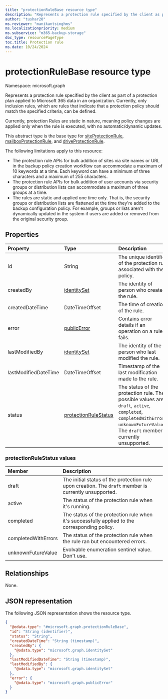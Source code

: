 ```yaml
---
title: "protectionRuleBase resource type"
description: "Represents a protection rule specified by the client as part of a protection plan applied to Microsoft 365 data in an organization."
author: "tushar20"
ms.reviewer: "manikantsinghms"
ms.localizationpriority: medium
ms.subservice: "m365-backup-storage"
doc_type: resourcePageType
toc.title: Protection rule
ms.date: 10/24/2024
---
```


# protectionRuleBase resource type

Namespace: microsoft.graph

Represents a protection rule specified by the client as part of a protection plan applied to Microsoft 365 data in an organization. Currently, only inclusion rules, which are rules that indicate that a protection policy should match the specified criteria, can be defined.

Currently, protection Rules are static in nature, meaning policy changes are applied only when the rule is executed, with no automatic/dynamic updates.

This abstract type is the base type for [siteProtectionRule](../resources/siteprotectionrule.md), [mailboxProtectionRule](../resources/mailboxprotectionrule.md), and [driveProtectionRule](../resources/driveprotectionrule.md).

The following limitations apply to this resource:

- The protection rule APIs for bulk addition of sites via site names or URL in the backup policy creation workflow can accommodate a maximum of 10 keywords at a time. Each keyword can have a minimum of three characters and a maximum of 255 characters.
- The protection rule APIs for bulk addition of user accounts via security groups or distribution lists can accommodate a maximum of three groups at a time.
- The rules are static and applied one time only. That is, the security groups or distribution lists are flattened at the time they're added to the backup configuration policy. For example, groups or lists aren't dynamically updated in the system if users are added or removed from the original security group.

## Properties

|Property|Type|Description|
|:---|:---|:---|
|id|String|The unique identifier of the protection rule associated with the policy.|
|createdBy|[identitySet](../resources/identityset.md)|The identity of person who created the rule.|
|createdDateTime|DateTimeOffset|The time of creation of the rule.|
|error|[publicError](../resources/publicerror.md)|Contains error details if an operation on a rule fails.|
|lastModifiedBy|[identitySet](../resources/identityset.md)|The identity of the person who last modified the rule.|
|lastModifiedDateTime|DateTimeOffset|Timestamp of the last modification made to the rule.|
|status|[protectionRuleStatus](../resources/protectionrulebase.md#protectionrulestatus-values )|The status of the protection rule. The possible values are: `draft`, `active`, `completed`, `completedWithErrors`, `unknownFutureValue`. The `draft` member is currently unsupported.|

### protectionRuleStatus values

|Member | Description |
|:------|:------------|
|draft | The initial status of the protection rule upon creation. The `draft` member is currently unsupported. |
|active | The status of the protection rule when it's running.|
|completed | The status of the protection rule when it's successfully applied to the corresponding policy.|
|completedWithErrors | The status of the protection rule when the rule ran but encountered errors.|
|unknownFutureValue | Evolvable enumeration sentinel value. Don't use.    |

## Relationships

None.

## JSON representation

The following JSON representation shows the resource type.
<!-- {
  "blockType": "resource",
  "keyProperty": "id",
  "@odata.type": "microsoft.graph.protectionRuleBase",
  "baseType": "microsoft.graph.entity",
  "openType": false
}
-->
``` json
{
  "@odata.type": "#microsoft.graph.protectionRuleBase",
  "id": "String (identifier)",
  "status": "String",
  "createdDateTime": "String (timestamp)",
  "createdBy": {
    "@odata.type": "microsoft.graph.identitySet"
  },
  "lastModifiedDateTime": "String (timestamp)",
  "lastModifiedBy": {
    "@odata.type": "microsoft.graph.identitySet"
  },
  "error": {
    "@odata.type": "microsoft.graph.publicError"
  }
}
```
